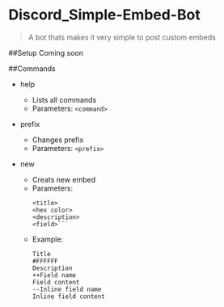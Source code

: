 # Discord_Simple-Embed-Bot

>A bot thats makes it very simple to post custom embeds

##Setup
Coming soon

##Commands
* help
  * Lists all commands
  * Parameters: `<command>`

* prefix
  * Changes prefix
  * Parameters: `<prefix>`
    
* new
  * Creats new embed
  * Parameters:
    ```
    <title>
    <hex color>
    <description>
    <field>```
  * Example:
    ```
    Title
    #FFFFFF
    Description
    ++Field name
    Field content
    --Inline field name
    Inline field content
    ```
